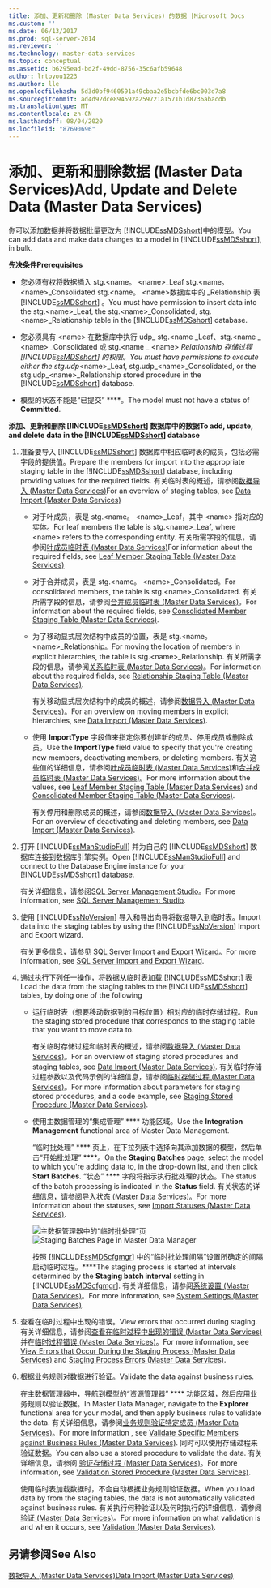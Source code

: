 ```yaml
---
title: 添加、更新和删除 (Master Data Services) 的数据 |Microsoft Docs
ms.custom: ''
ms.date: 06/13/2017
ms.prod: sql-server-2014
ms.reviewer: ''
ms.technology: master-data-services
ms.topic: conceptual
ms.assetid: b6295ead-bd2f-49dd-8756-35c6afb59648
author: lrtoyou1223
ms.author: lle
ms.openlocfilehash: 5d3d0bf9460591a49cbaa2e5bcbfde6bc003d7a8
ms.sourcegitcommit: ad4d92dce894592a259721a1571b1d8736abacdb
ms.translationtype: MT
ms.contentlocale: zh-CN
ms.lasthandoff: 08/04/2020
ms.locfileid: "87690696"
---
```

# <a name="add-update-and-delete-data-master-data-services"></a><span data-ttu-id="2cfc4-102">添加、更新和删除数据 (Master Data Services)</span><span class="sxs-lookup"><span data-stu-id="2cfc4-102">Add, Update and Delete Data (Master Data Services)</span></span>
  <span data-ttu-id="2cfc4-103">你可以添加数据并将数据批量更改为 [!INCLUDE[ssMDSshort](../includes/ssmdsshort-md.md)]中的模型。</span><span class="sxs-lookup"><span data-stu-id="2cfc4-103">You can add data and make data changes to a model in [!INCLUDE[ssMDSshort](../includes/ssmdsshort-md.md)], in bulk.</span></span>  
  
 <span data-ttu-id="2cfc4-104">**先决条件**</span><span class="sxs-lookup"><span data-stu-id="2cfc4-104">**Prerequisites**</span></span>  
  
-   <span data-ttu-id="2cfc4-105">您必须有权将数据插入 stg.<name。 \<name>_Leaf stg.<name。 \<name>_Consolidated stg.<name。 \<name>数据库中的 _Relationship 表 [!INCLUDE[ssMDSshort](../includes/ssmdsshort-md.md)] 。</span><span class="sxs-lookup"><span data-stu-id="2cfc4-105">You must have permission to insert data into the stg.\<name>_Leaf, the stg.\<name>_Consolidated, stg.\<name>_Relationship table in the [!INCLUDE[ssMDSshort](../includes/ssmdsshort-md.md)] database.</span></span>  
  
-   <span data-ttu-id="2cfc4-106">您必须具有 \<name> 在数据库中执行 udp_ stg.<name _Leaf、stg.<name \_ \<name> _Consolidated 或 stg.<name \_ \<name> _Relationship 存储过程 [!INCLUDE[ssMDSshort](../includes/ssmdsshort-md.md)] 的权限。</span><span class="sxs-lookup"><span data-stu-id="2cfc4-106">You must have permissions to execute either the stg.udp_\<name>_Leaf, stg.udp\_\<name>_Consolidated, or the stg.udp\_\<name>_Relationship stored procedure in the [!INCLUDE[ssMDSshort](../includes/ssmdsshort-md.md)] database.</span></span>  
  
-   <span data-ttu-id="2cfc4-107">模型的状态不能是“已提交” \*\*\*\*。</span><span class="sxs-lookup"><span data-stu-id="2cfc4-107">The model must not have a status of **Committed**.</span></span>  
  
 <span data-ttu-id="2cfc4-108">**添加、更新和删除 [!INCLUDE[ssMDSshort](../includes/ssmdsshort-md.md)] 数据库中的数据**</span><span class="sxs-lookup"><span data-stu-id="2cfc4-108">**To add, update, and delete data in the [!INCLUDE[ssMDSshort](../includes/ssmdsshort-md.md)] database**</span></span>  
  
1.  <span data-ttu-id="2cfc4-109">准备要导入 [!INCLUDE[ssMDSshort](../includes/ssmdsshort-md.md)] 数据库中相应临时表的成员，包括必需字段的提供值。</span><span class="sxs-lookup"><span data-stu-id="2cfc4-109">Prepare the members for import into the appropriate staging table in the [!INCLUDE[ssMDSshort](../includes/ssmdsshort-md.md)] database, including providing values for the required fields.</span></span> <span data-ttu-id="2cfc4-110">有关临时表的概述，请参阅[数据导入 &#40;Master Data Services&#41;](overview-importing-data-from-tables-master-data-services.md)</span><span class="sxs-lookup"><span data-stu-id="2cfc4-110">For an overview of staging tables, see [Data Import &#40;Master Data Services&#41;](overview-importing-data-from-tables-master-data-services.md)</span></span>  
  
    -   <span data-ttu-id="2cfc4-111">对于叶成员，表是 stg.<name。 \<name>_Leaf，其中 \<name> 指对应的实体。</span><span class="sxs-lookup"><span data-stu-id="2cfc4-111">For leaf members the table is stg.\<name>_Leaf, where \<name> refers to the corresponding entity.</span></span> <span data-ttu-id="2cfc4-112">有关所需字段的信息，请参阅[叶成员临时表 (Master Data Services)](../../2014/master-data-services/leaf-member-staging-table-master-data-services.md)</span><span class="sxs-lookup"><span data-stu-id="2cfc4-112">For information about the required fields, see [Leaf Member Staging Table &#40;Master Data Services&#41;](../../2014/master-data-services/leaf-member-staging-table-master-data-services.md)</span></span>  
  
    -   <span data-ttu-id="2cfc4-113">对于合并成员，表是 stg.<name。 \<name>_Consolidated。</span><span class="sxs-lookup"><span data-stu-id="2cfc4-113">For consolidated members, the table is stg.\<name>_Consolidated.</span></span> <span data-ttu-id="2cfc4-114">有关所需字段的信息，请参阅[合并成员临时表 (Master Data Services)](../../2014/master-data-services/consolidated-member-staging-table-master-data-services.md)。</span><span class="sxs-lookup"><span data-stu-id="2cfc4-114">For information about the required fields, see [Consolidated Member Staging Table &#40;Master Data Services&#41;](../../2014/master-data-services/consolidated-member-staging-table-master-data-services.md).</span></span>  
  
    -   <span data-ttu-id="2cfc4-115">为了移动显式层次结构中成员的位置，表是 stg.<name。 \<name>_Relationship。</span><span class="sxs-lookup"><span data-stu-id="2cfc4-115">For moving the location of members in explicit hierarchies, the table is stg.\<name>_Relationship.</span></span> <span data-ttu-id="2cfc4-116">有关所需字段的信息，请参阅[关系临时表 (Master Data Services)](../../2014/master-data-services/relationship-staging-table-master-data-services.md)。</span><span class="sxs-lookup"><span data-stu-id="2cfc4-116">For information about the required fields, see [Relationship Staging Table &#40;Master Data Services&#41;](../../2014/master-data-services/relationship-staging-table-master-data-services.md).</span></span>  
  
         <span data-ttu-id="2cfc4-117">有关移动显式层次结构中的成员的概述，请参阅[数据导入 &#40;Master Data Services&#41;](overview-importing-data-from-tables-master-data-services.md)。</span><span class="sxs-lookup"><span data-stu-id="2cfc4-117">For an overview on moving members in explicit hierarchies, see [Data Import &#40;Master Data Services&#41;](overview-importing-data-from-tables-master-data-services.md).</span></span>  
  
    -   <span data-ttu-id="2cfc4-118">使用 **ImportType** 字段值来指定你要创建新的成员、停用成员或删除成员。</span><span class="sxs-lookup"><span data-stu-id="2cfc4-118">Use the **ImportType** field value to specify that you're creating new members, deactivating members, or deleting members.</span></span> <span data-ttu-id="2cfc4-119">有关这些值的详细信息，请参阅[叶成员临时表 (Master Data Services)](../../2014/master-data-services/leaf-member-staging-table-master-data-services.md)和[合并成员临时表 (Master Data Services)](../../2014/master-data-services/consolidated-member-staging-table-master-data-services.md)。</span><span class="sxs-lookup"><span data-stu-id="2cfc4-119">For more information about the values, see [Leaf Member Staging Table &#40;Master Data Services&#41;](../../2014/master-data-services/leaf-member-staging-table-master-data-services.md) and [Consolidated Member Staging Table &#40;Master Data Services&#41;](../../2014/master-data-services/consolidated-member-staging-table-master-data-services.md).</span></span>  
  
         <span data-ttu-id="2cfc4-120">有关停用和删除成员的概述，请参阅[数据导入 &#40;Master Data Services&#41;](overview-importing-data-from-tables-master-data-services.md)。</span><span class="sxs-lookup"><span data-stu-id="2cfc4-120">For an overview of deactivating and deleting members, see [Data Import &#40;Master Data Services&#41;](overview-importing-data-from-tables-master-data-services.md).</span></span>  
  
2.  <span data-ttu-id="2cfc4-121">打开 [!INCLUDE[ssManStudioFull](../includes/ssmanstudiofull-md.md)] 并为自己的 [!INCLUDE[ssMDSshort](../includes/ssmdsshort-md.md)] 数据库连接到数据库引擎实例。</span><span class="sxs-lookup"><span data-stu-id="2cfc4-121">Open [!INCLUDE[ssManStudioFull](../includes/ssmanstudiofull-md.md)] and connect to the Database Engine instance for your [!INCLUDE[ssMDSshort](../includes/ssmdsshort-md.md)] database.</span></span>  
  
     <span data-ttu-id="2cfc4-122">有关详细信息，请参阅[SQL Server Management Studio](../ssms/sql-server-management-studio-ssms.md)。</span><span class="sxs-lookup"><span data-stu-id="2cfc4-122">For more information, see [SQL Server Management Studio](../ssms/sql-server-management-studio-ssms.md).</span></span>  
  
3.  <span data-ttu-id="2cfc4-123">使用 [!INCLUDE[ssNoVersion](../includes/ssnoversion-md.md)] 导入和导出向导将数据导入到临时表。</span><span class="sxs-lookup"><span data-stu-id="2cfc4-123">Import data into the staging tables by using the [!INCLUDE[ssNoVersion](../includes/ssnoversion-md.md)] Import and Export wizard.</span></span>  
  
     <span data-ttu-id="2cfc4-124">有关更多信息，请参见 [SQL Server Import and Export Wizard](../integration-services/import-export-data/import-and-export-data-with-the-sql-server-import-and-export-wizard.md)。</span><span class="sxs-lookup"><span data-stu-id="2cfc4-124">For more information, see [SQL Server Import and Export Wizard](../integration-services/import-export-data/import-and-export-data-with-the-sql-server-import-and-export-wizard.md).</span></span>  
  
4.  <span data-ttu-id="2cfc4-125">通过执行下列任一操作，将数据从临时表加载 [!INCLUDE[ssMDSshort](../includes/ssmdsshort-md.md)] 表</span><span class="sxs-lookup"><span data-stu-id="2cfc4-125">Load the data from the staging tables to the [!INCLUDE[ssMDSshort](../includes/ssmdsshort-md.md)] tables, by doing one of the following</span></span>  
  
    -   <span data-ttu-id="2cfc4-126">运行临时表（想要移动数据到的目标位置）相对应的临时存储过程。</span><span class="sxs-lookup"><span data-stu-id="2cfc4-126">Run the staging stored procedure that corresponds to the staging table that you want to move data to.</span></span>  
  
         <span data-ttu-id="2cfc4-127">有关临时存储过程和临时表的概述，请参阅[数据导入 &#40;Master Data Services&#41;](overview-importing-data-from-tables-master-data-services.md)。</span><span class="sxs-lookup"><span data-stu-id="2cfc4-127">For an overview of staging stored procedures and staging tables, see [Data Import &#40;Master Data Services&#41;](overview-importing-data-from-tables-master-data-services.md).</span></span> <span data-ttu-id="2cfc4-128">有关临时存储过程参数以及代码示例的详细信息，请参阅[临时存储过程 (Master Data Services)](../../2014/master-data-services/staging-stored-procedure-master-data-services.md)。</span><span class="sxs-lookup"><span data-stu-id="2cfc4-128">For more information about parameters for staging stored procedures, and a code example, see [Staging Stored Procedure &#40;Master Data Services&#41;](../../2014/master-data-services/staging-stored-procedure-master-data-services.md).</span></span>  
  
    -   <span data-ttu-id="2cfc4-129">使用主数据管理的“集成管理” \*\*\*\* 功能区域。</span><span class="sxs-lookup"><span data-stu-id="2cfc4-129">Use the **Integration Management** functional area of Master Data Management.</span></span>  
  
         <span data-ttu-id="2cfc4-130">“临时批处理” \*\*\*\* 页上，在下拉列表中选择向其添加数据的模型，然后单击“开始批处理” \*\*\*\*。</span><span class="sxs-lookup"><span data-stu-id="2cfc4-130">On the **Staging Batches** page, select the model to which you're adding data to, in the drop-down list, and then click **Start Batches**.</span></span> <span data-ttu-id="2cfc4-131">“状态” \*\*\*\* 字段将指示执行批处理的状态。</span><span class="sxs-lookup"><span data-stu-id="2cfc4-131">The status of the batch processing is indicated in the **Status** field.</span></span> <span data-ttu-id="2cfc4-132">有关状态的详细信息，请参阅[导入状态 (Master Data Services)](../../2014/master-data-services/import-statuses-master-data-services.md)。</span><span class="sxs-lookup"><span data-stu-id="2cfc4-132">For more information about the statuses, see [Import Statuses &#40;Master Data Services&#41;](../../2014/master-data-services/import-statuses-master-data-services.md).</span></span>  
  
         <span data-ttu-id="2cfc4-133">![主数据管理器中的“临时批处理”页](../../2014/master-data-services/media/mds-staging-batches.png "主数据管理器中的“临时批处理”页")</span><span class="sxs-lookup"><span data-stu-id="2cfc4-133">![Staging Batches Page in Master Data Manager](../../2014/master-data-services/media/mds-staging-batches.png "Staging Batches Page in Master Data Manager")</span></span>  
  
         <span data-ttu-id="2cfc4-134">按照 [!INCLUDE[ssMDScfgmgr](../includes/ssmdscfgmgr-md.md)] 中的“临时批处理间隔”设置所确定的间隔启动临时过程。\*\*\*\*</span><span class="sxs-lookup"><span data-stu-id="2cfc4-134">The staging process  is started at intervals determined by the **Staging batch interval** setting in [!INCLUDE[ssMDScfgmgr](../includes/ssmdscfgmgr-md.md)].</span></span> <span data-ttu-id="2cfc4-135">有关详细信息，请参阅[系统设置 (Master Data Services)](../../2014/master-data-services/system-settings-master-data-services.md)。</span><span class="sxs-lookup"><span data-stu-id="2cfc4-135">For more information, see [System Settings &#40;Master Data Services&#41;](../../2014/master-data-services/system-settings-master-data-services.md).</span></span>  
  
5.  <span data-ttu-id="2cfc4-136">查看在临时过程中出现的错误。</span><span class="sxs-lookup"><span data-stu-id="2cfc4-136">View errors that occurred during staging.</span></span> <span data-ttu-id="2cfc4-137">有关详细信息，请参阅[查看在临时过程中出现的错误 &#40;Master Data Services&#41;](view-errors-that-occur-during-staging-master-data-services.md)并在[临时过程错误 &#40;Master Data Services&#41;](../../2014/master-data-services/staging-process-errors-master-data-services.md)。</span><span class="sxs-lookup"><span data-stu-id="2cfc4-137">For more information, see [View Errors that Occur During the Staging Process &#40;Master Data Services&#41;](view-errors-that-occur-during-staging-master-data-services.md) and [Staging Process Errors &#40;Master Data Services&#41;](../../2014/master-data-services/staging-process-errors-master-data-services.md).</span></span>  
  
6.  <span data-ttu-id="2cfc4-138">根据业务规则对数据进行验证。</span><span class="sxs-lookup"><span data-stu-id="2cfc4-138">Validate the data against business rules.</span></span>  
  
     <span data-ttu-id="2cfc4-139">在主数据管理器中，导航到模型的“资源管理器” \*\*\*\* 功能区域，然后应用业务规则以验证数据。</span><span class="sxs-lookup"><span data-stu-id="2cfc4-139">In Master Data Manager, navigate to the **Explorer** functional area for your model, and then apply business rules to validate the data.</span></span> <span data-ttu-id="2cfc4-140">有关详细信息，请参阅[业务规则验证特定成员 (Master Data Services)](../../2014/master-data-services/validate-specific-members-against-business-rules-master-data-services.md)。</span><span class="sxs-lookup"><span data-stu-id="2cfc4-140">For more information , see [Validate Specific Members against Business Rules &#40;Master Data Services&#41;](../../2014/master-data-services/validate-specific-members-against-business-rules-master-data-services.md).</span></span> <span data-ttu-id="2cfc4-141">同时可以使用存储过程来验证数据。</span><span class="sxs-lookup"><span data-stu-id="2cfc4-141">You can also use a stored procedure to validate the data.</span></span> <span data-ttu-id="2cfc4-142">有关详细信息，请参阅 [验证存储过程 (Master Data Services)](../../2014/master-data-services/validation-stored-procedure-master-data-services.md)。</span><span class="sxs-lookup"><span data-stu-id="2cfc4-142">For more information, see [Validation Stored Procedure &#40;Master Data Services&#41;](../../2014/master-data-services/validation-stored-procedure-master-data-services.md).</span></span>  
  
     <span data-ttu-id="2cfc4-143">使用临时表加载数据时，不会自动根据业务规则验证数据。</span><span class="sxs-lookup"><span data-stu-id="2cfc4-143">When you load data by from the staging tables, the data is not automatically validated against business rules.</span></span> <span data-ttu-id="2cfc4-144">有关执行何种验证以及何时执行的详细信息，请参阅[验证 (Master Data Services)](../../2014/master-data-services/validation-master-data-services.md)。</span><span class="sxs-lookup"><span data-stu-id="2cfc4-144">For more information on what validation is and when it occurs, see [Validation &#40;Master Data Services&#41;](../../2014/master-data-services/validation-master-data-services.md).</span></span>  
  
## <a name="see-also"></a><span data-ttu-id="2cfc4-145">另请参阅</span><span class="sxs-lookup"><span data-stu-id="2cfc4-145">See Also</span></span>  
 [<span data-ttu-id="2cfc4-146">数据导入 &#40;Master Data Services&#41;</span><span class="sxs-lookup"><span data-stu-id="2cfc4-146">Data Import &#40;Master Data Services&#41;</span></span>](overview-importing-data-from-tables-master-data-services.md)  
  
  

